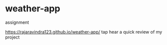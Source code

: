 # weather-app
assignment

 https://rajaravindra123.github.io/weather-app/ tap hear a quick review of my project 
